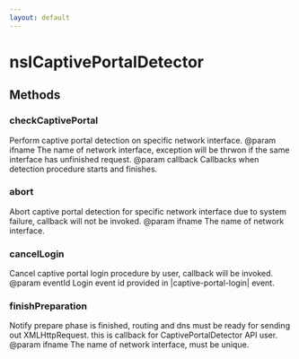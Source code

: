 ```yaml
---
layout: default
---
```


# nsICaptivePortalDetector #

## Methods ##

### checkCaptivePortal ###

Perform captive portal detection on specific network interface.
@param ifname The name of network interface, exception will be thrwon
              if the same interface has unfinished request.
@param callback Callbacks when detection procedure starts and finishes.


### abort ###

Abort captive portal detection for specific network interface
due to system failure, callback will not be invoked.
@param ifname The name of network interface.


### cancelLogin ###

Cancel captive portal login procedure by user, callback will be invoked.
@param eventId Login event id provided in |captive-portal-login| event.


### finishPreparation ###

Notify prepare phase is finished, routing and dns must be ready for sending
out XMLHttpRequest. this is callback for CaptivePortalDetector API user.
@param ifname The name of network interface, must be unique.

